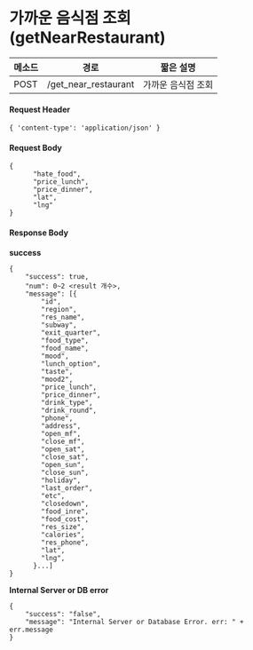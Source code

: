 # 가까운 음식점 조회 (getNearRestaurant)

| 메소드 |          경로         | 짧은 설명         |
| ------ | -------------------- | ---------------- |
| POST   | /get_near_restaurant | 가까운 음식점 조회 |


#### Request Header

```
{ 'content-type': 'application/json' }
```

#### Request Body

```
{
      "hate_food",
      "price_lunch",
      "price_dinner",
      "lat",
      "lng"
}
```

#### Response Body

**success**

```
{
    "success": true,
    "num": 0~2 <result 개수>,
    "message": [{
        "id",
        "region",
        "res_name",
        "subway",
        "exit_quarter",
        "food_type",
        "food_name",
        "mood",
        "lunch_option",
        "taste",
        "mood2",
        "price_lunch",
        "price_dinner",
        "drink_type",
        "drink_round",
        "phone",
        "address",
        "open_mf",
        "close_mf",
        "open_sat",
        "close_sat",
        "open_sun",
        "close_sun",
        "holiday",
        "last_order",
        "etc",
        "closedown",
        "food_inre",
        "food_cost",
        "res_size",
        "calories",
        "res_phone",
        "lat",
        "lng",
      }...]
}
```

**Internal Server or DB error**

```
{
	"success": "false",
	"message": "Internal Server or Database Error. err: " + err.message
}
```
